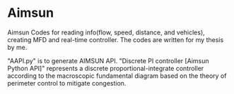 # Aimsun
Aimsun Codes for reading info(flow, speed, distance, and vehicles), creating MFD and real-time controller.
The codes are written for my thesis by me.

"AAPI.py" is to generate AIMSUN API.
"Discrete PI controller [Aimsun Python API]" represents a discrete proportional-integrate controller according to the macroscopic fundamental diagram based on the theory of perimeter control to mitigate congestion. 


